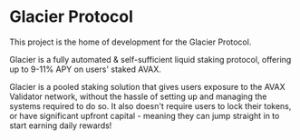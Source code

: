 # Glacier Protocol

This project is the home of development for the Glacier Protocol.

Glacier is a fully automated & self-sufficient liquid staking protocol, offering up to 9-11% APY on users' staked AVAX.

Glacier is a pooled staking solution that gives users exposure to the AVAX Validator network, without the hassle of setting up and managing the systems required to do so. It also doesn't require users to lock their tokens, or have significant upfront capital - meaning they can jump straight in to start earning daily rewards!
